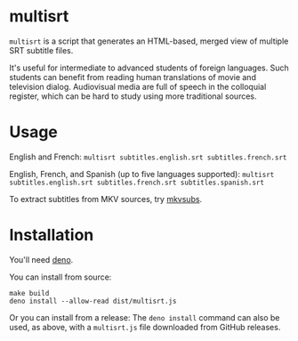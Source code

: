 # multisrt

`multisrt` is a script that generates an HTML-based, merged view of multiple SRT subtitle files.

It's useful for intermediate to advanced students of foreign languages.
Such students can benefit from reading human translations of movie and television dialog.
Audiovisual media are full of speech in the colloquial register, which can be hard to
study using more traditional sources.

# Usage

English and French: `multisrt subtitles.english.srt subtitles.french.srt`

English, French, and Spanish (up to five languages supported):
`multisrt subtitles.english.srt subtitles.french.srt subtitles.spanish.srt`

To extract subtitles from MKV sources, try [mkvsubs](https://github.com/wydengyre/mkvsubs).

# Installation

You'll need [deno](https://deno.land).

You can install from source:

    make build
    deno install --allow-read dist/multisrt.js

Or you can install from a release:
The `deno install` command can also be used, as above, with a `multisrt.js` file downloaded from GitHub releases.
